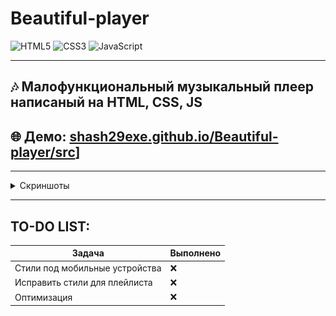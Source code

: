 # Beautiful-player

![HTML5](https://img.shields.io/badge/html5-%23E34F26.svg?style=for-the-badge&logo=html5&logoColor=white)
![CSS3](https://img.shields.io/badge/css3-%231572B6.svg?style=for-the-badge&logo=css3&logoColor=white)
![JavaScript](https://img.shields.io/badge/javascript-%23323330.svg?style=for-the-badge&logo=javascript&logoColor=%23F7DF1E)

---

## 🎶 Малофункциональный музыкальный плеер написаный на HTML, CSS, JS

## 🌐 Демо: [shash29exe.github.io/Beautiful-player/src](https://shash29exe.github.io/Beautiful-player/src/)]

---

<details><summary>Скриншоты</summary>

## Светлая тема
![LightTheme](assets/light.jpg "Light Theme")

## Тёмная тема
![DarkTheme](assets/dark.jpg "Dark Theme")

</details>

---

## TO-DO LIST:
| Задача                          | Выполнено   |
|---------------------------------|--------------|
| Стили под мобильные устройства  |❌           |
| Исправить стили для плейлиста   |❌           |
| Оптимизация                     |❌           |
